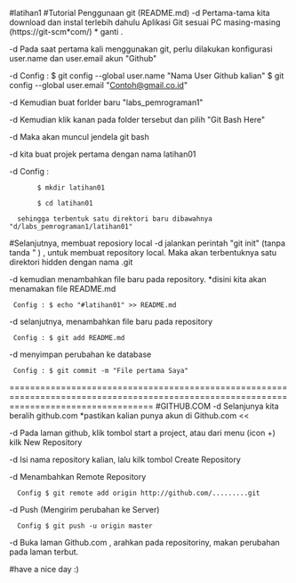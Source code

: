 #latihan1
#Tutorial Penggunaan git (README.md)
-d Pertama-tama kita download dan instal terlebih dahulu Aplikasi Git sesuai PC masing-masing (https://git-scm*com/) * ganti .

-d Pada saat pertama kali menggunakan git, perlu dilakukan konfigurasi user.name dan user.email akun "Github"

-d Config : 
               $ git config --global user.name "Nama User Github kalian"
               $ git config --global user.email "Contoh@gmail.co.id"
           
-d Kemudian buat forlder baru "labs_pemrograman1"

-d Kemudian klik kanan pada folder tersebut dan pilih "Git Bash Here"

-d Maka akan muncul jendela git bash

-d kita buat projek pertama dengan nama latihan01

-d Config :

           $ mkdir latihan01

           $ cd latihan01

      sehingga terbentuk satu direktori baru dibawahnya "d/labs_pemrograman1/latihan01"
  
#Selanjutnya, membuat reposiory local
-d  jalankan perintah "git init" (tanpa tanda " ) , untuk membuat repository local. Maka akan terbentuknya satu direktori hidden dengan nama .git

-d kemudian menambahkan file baru pada repository. *disini kita akan menamakan file README.md

     Config : $ echo "#latihan01" >> README.md
   
-d selanjutnya, menambahkan file baru pada repository

     Config : $ git add README.md
   
-d menyimpan perubahan ke database

     Config : $ git commit -m "File pertama Saya"
   
========================================================================================================================================
#GITHUB.COM
-d Selanjunya kita beralih github.com *pastikan kalian punya akun di Github.com <<

-d Pada laman github, klik tombol start a project, atau dari menu (icon +) kilk New Repository

-d Isi nama repository kalian, lalu kilk tombol Create Repository

-d Menambahkan Remote Repository

      Config $ git remote add origin http://github.com/.........git
      
-d Push (Mengirim perubahan ke Server)

      Config $ git push -u origin master
      
-d Buka laman Github.com , arahkan pada repositoriny, makan perubahan pada laman terbut.

#have a nice day :)
